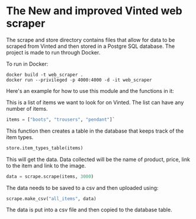 # The New and improved Vinted web scraper

The scrape and store directory contains files that allow for data to be scraped from Vinted and then stored in a Postgre SQL database. The project is made to run through Docker.

To run in Docker:

```
docker build -t web_scraper .
docker run --privileged -p 4000:4000 -d -it web_scraper 
```

Here's an example for how to use this module and the functions in it: 
 
This is a list of items we want to look for on Vinted. The list can have any number of items.

```python
items = ["boots", "trousers", "pendant"]`
```
This function then creates a table in the database that keeps track of the item types.

```python
store.item_types_table(items)
```
This will get the data. Data collected will be the name of product, price, link to the item and link to the image.
```python
data = scrape.scrape(items, 3000)
```
The data needs to be saved to a csv and then uploaded using:
```python
scrape.make_csv("all_items", data)
```

The data is put into a csv file and then copied to the database table.
